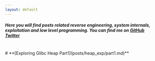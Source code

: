 ```yaml
---
layout: default
---
```


##### Here you will find posts related reverse engineering, system internals, exploitation and low level programming. You can find me on [GitHub](https://github.com/stackxbyte) [Twitter](https://x.com/c00l_k3d)


<br>
# **[Exploring Glibc Heap Part1](posts/heap_exp/part1.md)**

